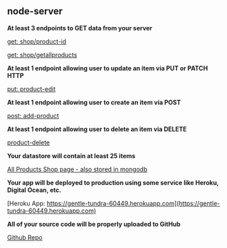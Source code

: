 ## node-server

**At least 3 endpoints to GET data from your server**

[get: shop/product-id](https://gentle-tundra-60449.herokuapp.com/shop/product-id)

[get: shop/getallproducts](https://gentle-tundra-60449.herokuapp.com/shop/shop-products)

**At least 1 endpoint allowing user to update an item via PUT or PATCH HTTP**

[put: product-edit](https://gentle-tundra-60449.herokuapp.com/shop/product/edit)

**At least 1 endpoint allowing user to create an item via POST**

[post: add-product](https://gentle-tundra-60449.herokuapp.com/shop/add-product)

**At least 1 endpoint allowing user to delete an item via DELETE**

[product-delete](https://github.com/candacecantrell/node-server/blob/master/routes/admin-route.js)

**Your datastore will contain at least 25 items**

[All Products Shop page - also stored in mongodb](https://gentle-tundra-60449.herokuapp.com/shop/shop-products)

**Your app will be deployed to production using some service like Heroku, Digital Ocean, etc.**

[Heroku App: https://gentle-tundra-60449.herokuapp.com](https://gentle-tundra-60449.herokuapp.com)

**All of your source code will be properly uploaded to GitHub**

[Github Repo](https://github.com/candacecantrell/node-server)

